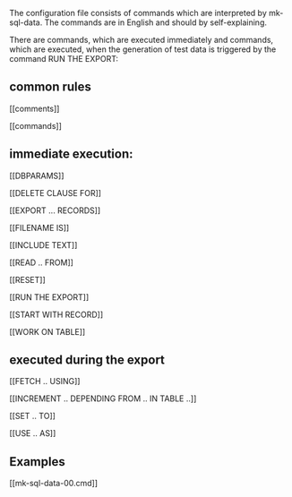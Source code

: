 
The configuration file consists of commands which are interpreted by mk-sql-data. The commands are in English and should by self-explaining.

There are commands, which are executed immediately and commands, which are executed, when the generation of test data is triggered by the command RUN THE EXPORT:

## common rules

[[comments]]

[[commands]]

## immediate execution:

[[DBPARAMS]]		

[[DELETE CLAUSE FOR]]

[[EXPORT ... RECORDS]]

[[FILENAME IS]]

[[INCLUDE TEXT]]

[[READ .. FROM]]

[[RESET]]

[[RUN THE EXPORT]]

[[START WITH RECORD]]

[[WORK ON TABLE]]

## executed during the export 

[[FETCH .. USING]]

[[INCREMENT .. DEPENDING FROM .. IN TABLE ..]]

[[SET .. TO]]

[[USE .. AS]]

## Examples

[[mk-sql-data-00.cmd]]